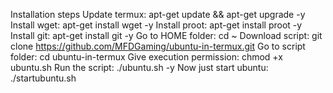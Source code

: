 Installation steps
Update termux: apt-get update && apt-get upgrade -y
Install wget: apt-get install wget -y
Install proot: apt-get install proot -y
Install git: apt-get install git -y
Go to HOME folder: cd ~
Download script: git clone https://github.com/MFDGaming/ubuntu-in-termux.git
Go to script folder: cd ubuntu-in-termux
Give execution permission: chmod +x ubuntu.sh
Run the script: ./ubuntu.sh -y
Now just start ubuntu: ./startubuntu.sh

<!---
EhsanKhedive/EhsanKhedive is a ✨ special ✨ repository because its `README.md` (this file) appears on your GitHub profile.
You can click the Preview link to take a look at your changes.
--->
